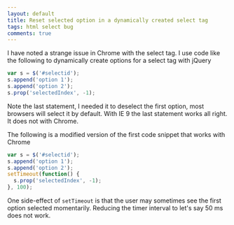 ```yaml
---
layout: default
title: Reset selected option in a dynamically created select tag
tags: html select bug
comments: true
---
```


I have noted a strange issue in Chrome with the select tag. I use code like the following to dynamically create options for a select tag with jQuery

```javascript
var s = $('#selectid');
s.append('option 1');
s.append('option 2');
s.prop('selectedIndex', -1);
```

Note the last statement, I needed it to deselect the first option, most browsers will select it by default. With IE 9 the last statement works all right. It does not with Chrome.

The following is a modified version of the first code snippet that works with Chrome

```javascript
var s = $('#selectid');
s.append('option 1');
s.append('option 2');
setTimeout(function() {
  s.prop('selectedIndex', -1);
}, 100);
```

One side-effect of `setTimeout` is that the user may sometimes see the first option selected momentarily. Reducing the timer interval to let's say 50 ms does not work.

